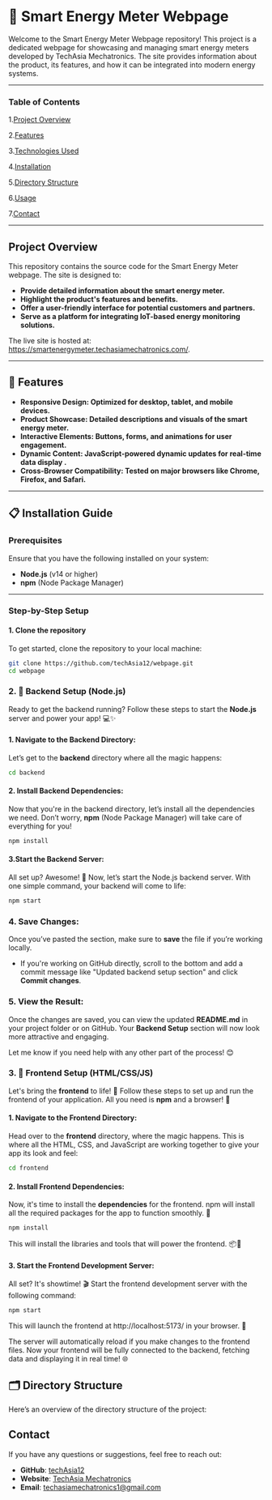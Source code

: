 # 🚀 Smart Energy Meter Webpage

Welcome to the Smart Energy Meter Webpage repository! This project is a dedicated webpage for showcasing and managing smart energy meters developed by TechAsia Mechatronics. The site provides information about the product, its features, and how it can be integrated into modern energy systems.

--- 

### **Table of Contents**

1.[Project Overview](#project-overview)

2.[Features](#-features)

3.[Technologies Used]()

4.[Installation](#-installation)

5.[Directory Structure](#-directory-structure)

6.[Usage]()

7.[Contact](#-contact)

---

## **Project Overview**

This repository contains the source code for the Smart Energy Meter webpage. The site is designed to:

- **Provide detailed information about the smart energy meter.**
- **Highlight the product's features and benefits.**
- **Offer a user-friendly interface for potential customers and partners.**
- **Serve as a platform for integrating IoT-based energy monitoring solutions.**

The live site is hosted at: https://smartenergymeter.techasiamechatronics.com/.

---

## 🌟 Features

- **Responsive Design: Optimized for desktop, tablet, and mobile devices.**
- **Product Showcase: Detailed descriptions and visuals of the smart energy meter.**
- **Interactive Elements: Buttons, forms, and animations for user engagement.**
- **Dynamic Content: JavaScript-powered dynamic updates for real-time data display .**
- **Cross-Browser Compatibility: Tested on major browsers like Chrome, Firefox, and Safari.**

---

## 📋 Installation Guide

### Prerequisites

Ensure that you have the following installed on your system:
- **Node.js** (v14 or higher)
- **npm** (Node Package Manager)

---

### Step-by-Step Setup

#### 1. Clone the repository

To get started, clone the repository to your local machine:

```bash
git clone https://github.com/techAsia12/webpage.git
cd webpage
```

### 2. 🚀 Backend Setup (Node.js)

Ready to get the backend running? Follow these steps to start the **Node.js** server and power your app! 💻✨

#### 1. **Navigate to the Backend Directory**:

Let’s get to the **backend** directory where all the magic happens:

```bash
cd backend
```

#### 2. **Install Backend Dependencies**:

Now that you're in the backend directory, let’s install all the dependencies we need. Don’t worry, **npm** (Node Package Manager) will take care of everything for you!

```bash
npm install
```

#### 3.**Start the Backend Server**:

All set up? Awesome! 🚀 Now, let’s start the Node.js backend server. With one simple command, your backend will come to life:

```bash
npm start
```


### 4. **Save Changes**:
Once you’ve pasted the section, make sure to **save** the file if you’re working locally.

- If you're working on GitHub directly, scroll to the bottom and add a commit message like "Updated backend setup section" and click **Commit changes**.

### 5. **View the Result**:
Once the changes are saved, you can view the updated **README.md** in your project folder or on GitHub. Your **Backend Setup** section will now look more attractive and engaging.

Let me know if you need help with any other part of the process! 😊

### 3. 🎨 Frontend Setup (HTML/CSS/JS)

Let's bring the **frontend** to life! 🌟 Follow these steps to set up and run the frontend of your application. All you need is **npm** and a browser! 🚀

#### 1. **Navigate to the Frontend Directory**:

Head over to the **frontend** directory, where the magic happens. This is where all the HTML, CSS, and JavaScript are working together to give your app its look and feel:

```bash
cd frontend
```

#### 2. **Install Frontend Dependencies**:

Now, it's time to install the **dependencies** for the frontend. npm will install all the required packages for the app to function smoothly. 🌈

```bash
npm install
```

This will install the libraries and tools that will power the frontend. 📦🔧

#### 3. **Start the Frontend Development Server**:

All set? It's showtime! 🎬 Start the frontend development server with the following command:

```bash
npm start
```

This will launch the frontend at http://localhost:5173/ in your browser. 🎉

The server will automatically reload if you make changes to the frontend files. Now your frontend will be fully connected to the backend, fetching data and displaying it in real time! 🌐

## 🗂 **Directory Structure**
Here’s an overview of the directory structure of the project:



## **Contact**

If you have any questions or suggestions, feel free to reach out:

- **GitHub**: [techAsia12](https://github.com/techAsia12)
- **Website**: [TechAsia Mechatronics](https://techasiamechatronics.com/)
- **Email**: [techasiamechatronics1@gmail.com](techasiamechatronics1@gmail.com)
